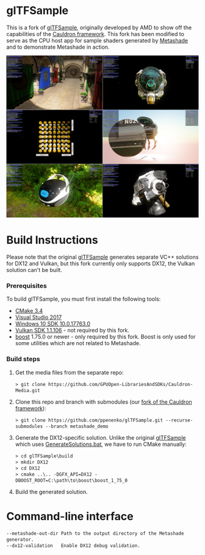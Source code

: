 # glTFSample 

This is a fork of [glTFSample](https://github.com/GPUOpen-LibrariesAndSDKs/glTFSample), originally developed by AMD to show off the capabilities of the [Cauldron framework](https://github.com/GPUOpen-LibrariesAndSDKs/Cauldron).
This fork has been modified to serve as the CPU host app for sample shaders generated by [Metashade](https://github.com/ppenenko/metashade) and to demonstrate Metashade in action.

![Screenshot](screenshot.png)

# Build Instructions

Please note that the original [glTFSample](https://github.com/GPUOpen-LibrariesAndSDKs/glTFSample) generates separate VC++ solutions for DX12 and Vulkan, but this fork currently only supports DX12, the Vulkan solution can't be built.

### Prerequisites

To build glTFSample, you must first install the following tools:

- [CMake 3.4](https://cmake.org/download/)
- [Visual Studio 2017](https://visualstudio.microsoft.com/downloads/)
- [Windows 10 SDK 10.0.17763.0](https://developer.microsoft.com/en-us/windows/downloads/windows-10-sdk)
- [Vulkan SDK 1.1.106](https://www.lunarg.com/vulkan-sdk/) - not required by this fork.
- [boost](https://www.boost.org/) 1.75.0 or newer - only required by this fork. Boost is only used for some utilities which are not related to Metashade.

### Build steps

1) Get the media files from the separate repo:
    ```
    > git clone https://github.com/GPUOpen-LibrariesAndSDKs/Cauldron-Media.git
    ```

2) Clone this repo and branch with submodules (our [fork of the Cauldron framework](https://github.com/ppenenko/Cauldron)):
    ```
    > git clone https://github.com/ppenenko/glTFSample.git --recurse-submodules --branch metashade_demo
    ```

3) Generate the DX12-specific solution. Unlike the original [glTFSample](https://github.com/GPUOpen-LibrariesAndSDKs/glTFSample) which uses [GenerateSolutions.bat](build/GenerateSolutions.bat), we have to run CMake manually:
    ```
    > cd glTFSample\build
    > mkdir DX12
    > cd DX12
    > cmake ..\.. -DGFX_API=DX12 -DBOOST_ROOT=C:\path\to\boost\boost_1_75_0
    ```

4) Build the generated solution.

# Command-line interface

```
--metashade-out-dir Path to the output directory of the Metashade generator.
--dx12-validation   Enable DX12 debug validation.
```
